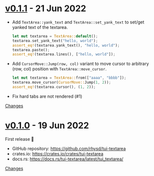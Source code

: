 <a name="v0.1.1"></a>
# [v0.1.1](https://github.com/rhysd/tui-textarea/releases/tag/v0.1.1) - 21 Jun 2022

- Add `TextArea::yank_text` and `TextArea::set_yank_text` to set/get yanked text of the textarea.
  ```rust
  let mut textarea = TextArea::default();
  textarea.set_yank_text("hello, world");
  assert_eq!(textarea.yank_text(), "hello, world");
  textarea.paste();
  assert_eq!(textarea.lines(), ["hello, world"]);
  ```
- Add `CursorMove::Jump(row, col)` variant to move cursor to arbitrary (row, col) position with `TextArea::move_cursor`.
  ```rust
  let mut textarea = TextArea::from(["aaaa", "bbbb"]);
  textarea.move_cursor(CursorMove::Jump(1, 2));
  assert_eq!(textarea.cursor(), (1, 2));
  ```
- Fix hard tabs are not rendered (#1)

[Changes][v0.1.1]


<a name="v0.1.0"></a>
# [v0.1.0](https://github.com/rhysd/tui-textarea/releases/tag/v0.1.0) - 19 Jun 2022

First release :tada:

- GitHub repository: https://github.com/rhysd/tui-textarea
- crates.io: https://crates.io/crates/tui-textarea
- docs.rs: https://docs.rs/tui-textarea/latest/tui_textarea/

[Changes][v0.1.0]


[v0.1.1]: https://github.com/rhysd/tui-textarea/compare/v0.1.0...v0.1.1
[v0.1.0]: https://github.com/rhysd/tui-textarea/tree/v0.1.0

 <!-- Generated by https://github.com/rhysd/changelog-from-release -->
